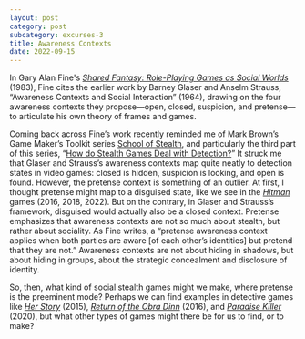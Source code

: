 ```yaml
---
layout: post
category: post
subcategory: excurses-3
title: Awareness Contexts
date: 2022-09-15
---
```


In Gary Alan Fine's [*Shared Fantasy: Role-Playing Games as Social Worlds*](https://books.google.ca/books/about/Shared_Fantasy.html?id=rLlLbN0XuSEC) (1983), Fine cites the earlier work by Barney Glaser and Anselm Strauss, “Awareness Contexts and Social Interaction” (1964), drawing on the four awareness contexts they propose—open, closed, suspicion, and pretense—to articulate his own theory of frames and games.

Coming back across Fine’s work recently reminded me of Mark Brown’s Game Maker’s Toolkit series [School of Stealth](https://www.youtube.com/playlist?list=PLc38fcMFcV_s8CEnf_j1ZOu-UCTEXRAfl), and particularly the third part of this series, “[How do Stealth Games Deal with Detection?](https://www.youtube.com/watch?v=uF6c8KJuuEk)” It struck me that Glaser and Strauss’s awareness contexts map quite neatly to detection states in video games: closed is hidden, suspicion is looking, and open is found. However, the pretense context is something of an outlier. At first, I thought pretense might map to a disguised state, like we see in the [*Hitman*](https://store.steampowered.com/app/1659040/HITMAN_3/) games (2016, 2018, 2022). But on the contrary, in Glaser and Strauss’s framework, disguised would actually also be a closed context. Pretense emphasizes that awareness contexts are not so much about stealth, but rather about sociality. As Fine writes, a “pretense awareness context applies when both parties are aware [of each other’s identities] but pretend that they are not.” Awareness contexts are not about hiding in shadows, but about hiding in groups, about the strategic concealment and disclosure of identity.

So, then, what kind of social stealth games might we make, where pretense is the preeminent mode? Perhaps we can find examples in detective games like [*Her Story*](https://store.steampowered.com/app/368370/Her_Story/) (2015), [*Return of the Obra Dinn*](https://store.steampowered.com/app/653530/Return_of_the_Obra_Dinn/) (2016), and [*Paradise Killer*](https://store.steampowered.com/app/1160220/Paradise_Killer/) (2020), but what other types of games might there be for us to find, or to make?

